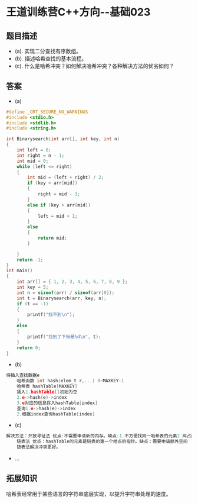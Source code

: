 # 王道训练营C++方向--基础023

## 题目描述

- (a). 实现二分查找有序数组。
- (b). 描述哈希查找的基本流程。
- (c). 什么是哈希冲突？如何解决哈希冲突？各种解决方法的优劣如何？

## 答案

- (a)

```c
#define _CRT_SECURE_NO_WARNINGS
#include <stdio.h>
#include <stdlib.h>
#include <string.h>

int Binarysearch(int arr[], int key, int n)    
{
    int left = 0;
    int right = n - 1;
    int mid = 0;
    while (left <= right)
    {
        int mid = (left + right) / 2;
        if (key < arr[mid])  
        {
            right = mid - 1;
        }
        else if (key > arr[mid])
        {
            left = mid + 1;
        }
        else
        {
            return mid;
        }

    }
    return -1;
}
int main()
{
    int arr[] = { 1, 2, 3, 4, 5, 6, 7, 8, 9 };
    int key = 5;
    int n = sizeof(arr) / sizeof(arr[0]);
    int t = Binarysearch(arr, key, n);
    if (t == -1)
    {
        printf("找不到\n");
    }
    else
    {
        printf("找到了下标是%d\n", t);
    }
    return 0;
}

```

- (b)

```c
待插入查找数据e
    哈希函数 int hash(elem_t r,...) 0~MAXKEY-1
    哈希表 hashTable[MAXKEY]
    插入1.hashTable[]初始为空
    2.e->hash(e)->index
    3.e对应的信息存入hashTable[index]
    查询1.e->hash(e)->index
    2.根据index查询hashTable[index]
```

- (c)

```c
解决方法：开放寻址法 优点:不需要申请新的内存。缺点:1.不方便找同一哈希表的元素2.鸠占鹊巢
    链表法 优点：hashTable的元素是链表的第一个结点的指针。缺点：需要申请额外空间
    链表法解决冲突更好。
```

- ...

## 拓展知识

哈希表经常用于某些语言的字符串底层实现，以提升字符串处理的速度。